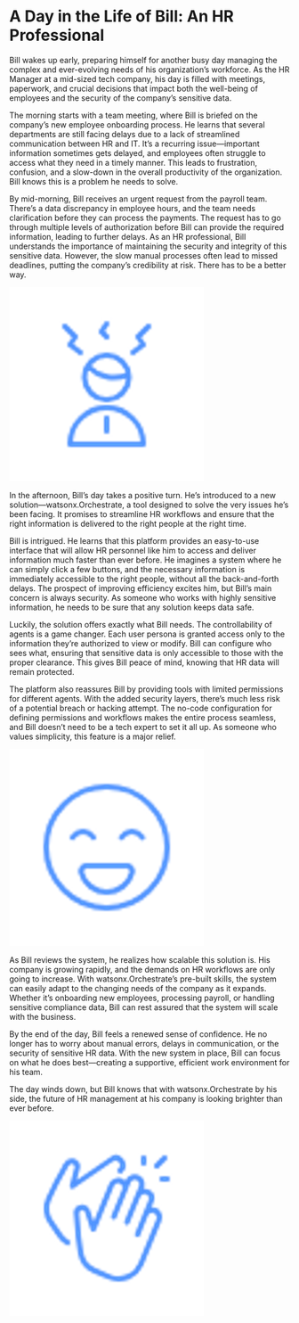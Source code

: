 # A Day in the Life of Bill: An HR Professional


Bill wakes up early, preparing himself for another busy day managing the complex and ever-evolving needs of his organization’s workforce. As the HR Manager at a mid-sized tech company, his day is filled with meetings, paperwork, and crucial decisions that impact both the well-being of employees and the security of the company’s sensitive data.

The morning starts with a team meeting, where Bill is briefed on the company’s new employee onboarding process. He learns that several departments are still facing delays due to a lack of streamlined communication between HR and IT. It’s a recurring issue—important information sometimes gets delayed, and employees often struggle to access what they need in a timely manner. This leads to frustration, confusion, and a slow-down in the overall productivity of the organization. Bill knows this is a problem he needs to solve.

By mid-morning, Bill receives an urgent request from the payroll team. There’s a data discrepancy in employee hours, and the team needs clarification before they can process the payments. The request has to go through multiple levels of authorization before Bill can provide the required information, leading to further delays. As an HR professional, Bill understands the importance of maintaining the security and integrity of this sensitive data. However, the slow manual processes often lead to missed deadlines, putting the company’s credibility at risk. There has to be a better way.

<img width="350" alt="image" src="business_story_assets/1.png">


In the afternoon, Bill’s day takes a positive turn. He’s introduced to a new solution—watsonx.Orchestrate, a tool designed to solve the very issues he’s been facing. It promises to streamline HR workflows and ensure that the right information is delivered to the right people at the right time.

Bill is intrigued. He learns that this platform provides an easy-to-use interface that will allow HR personnel like him to access and deliver information much faster than ever before. He imagines a system where he can simply click a few buttons, and the necessary information is immediately accessible to the right people, without all the back-and-forth delays. The prospect of improving efficiency excites him, but Bill’s main concern is always security. As someone who works with highly sensitive information, he needs to be sure that any solution keeps data safe.

Luckily, the solution offers exactly what Bill needs. The controllability of agents is a game changer. Each user persona is granted access only to the information they’re authorized to view or modify. Bill can configure who sees what, ensuring that sensitive data is only accessible to those with the proper clearance. This gives Bill peace of mind, knowing that HR data will remain protected.

The platform also reassures Bill by providing tools with limited permissions for different agents. With the added security layers, there’s much less risk of a potential breach or hacking attempt. The no-code configuration for defining permissions and workflows makes the entire process seamless, and Bill doesn’t need to be a tech expert to set it all up. As someone who values simplicity, this feature is a major relief.




<img width="350" alt="image" src="business_story_assets/2.png">


As Bill reviews the system, he realizes how scalable this solution is. His company is growing rapidly, and the demands on HR workflows are only going to increase. With watsonx.Orchestrate’s pre-built skills, the system can easily adapt to the changing needs of the company as it expands. Whether it’s onboarding new employees, processing payroll, or handling sensitive compliance data, Bill can rest assured that the system will scale with the business.

By the end of the day, Bill feels a renewed sense of confidence. He no longer has to worry about manual errors, delays in communication, or the security of sensitive HR data. With the new system in place, Bill can focus on what he does best—creating a supportive, efficient work environment for his team.

The day winds down, but Bill knows that with watsonx.Orchestrate by his side, the future of HR management at his company is looking brighter than ever before.

<img width="350" alt="image" src="business_story_assets/3.png">